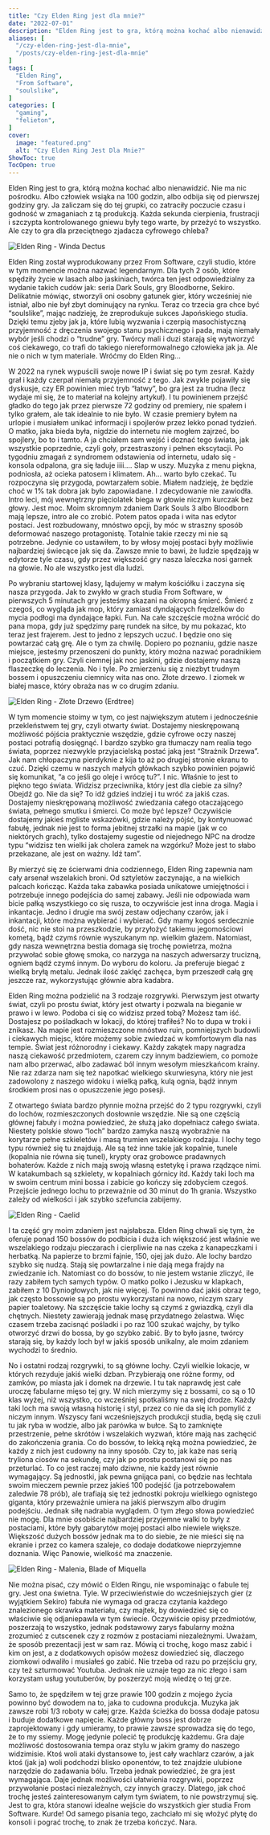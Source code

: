 ```yaml
---
title: "Czy Elden Ring jest dla mnie?"
date: "2022-07-01"
description: "Elden Ring jest to gra, którą można kochać albo nienawidzić. Nie ma nic pośrodku. Albo człowiek wsiąka na 100 godzin, albo odbija się od pierwszej godziny gry. Daj się przekonać by dołączyć do coraz większej grupy ludzi co nienawidzą siebie i swoich padów."
aliases: [
  "/czy-elden-ring-jest-dla-mnie",
  "/posts/czy-elden-ring-jest-dla-mnie"
]
tags: [
  "Elden Ring",
  "From Software",
  "soulslike",
]
categories: [
  "gaming",
  "felieton",
]
cover:
  image: "featured.png"
  alt: "Czy Elden Ring Jest Dla Mnie?"
ShowToc: true
TocOpen: true
---
```


Elden Ring jest to gra, którą można kochać albo nienawidzić. Nie ma nic pośrodku. Albo człowiek wsiąka na 100 godzin, albo odbija się od pierwszej godziny gry. Ja zaliczam się do tej grupki, co zatraciły poczucie czasu i godność w zmaganiach z tą produkcją. Każda sekunda cierpienia, frustracji i szczypta kontrolowanego gniewu były tego warte, by przeżyć to wszystko. Ale czy to gra dla przeciętnego zjadacza cyfrowego chleba? 

![Elden Ring - Winda Dectus](./images/t13RAg1A.png)

Elden Ring został wyprodukowany przez From Software, czyli studio, które w tym momencie można nazwać legendarnym. Dla tych 2 osób, które spędziły życie w lasach albo jaskiniach, twórca ten jest odpowiedzialny za wydanie takich cudów jak: seria Dark Souls, gry Bloodborne, Sekiro. Delikatnie mówiąc, stworzyli oni osobny gatunek gier, który wcześniej nie istniał, albo nie był zbyt dominujący na rynku. Teraz co trzecia gra chce być “soulslike”, mając nadzieję, że zreprodukuje sukces Japońskiego studia. Dzięki temu zjeby jak ja, które lubią wyzwania i czerpią masochistyczną przyjemność z dręczenia swojego stanu psychicznego i pada, mają niemały wybór jeśli chodzi o “trudne” gry. Twórcy mali i duzi starają się wytworzyć coś ciekawego, co trafi do takiego niereformowalnego człowieka jak ja. Ale nie o nich w tym materiale. Wróćmy do Elden Ring…

W 2022 na rynek wypuścili swoje nowe IP i świat się po tym zesrał. Każdy grał i każdy czerpał niemałą przyjemność z tego. Jak zwykle pojawiły się dyskusje, czy ER powinien mieć tryb “łatwy”, bo gra jest za trudna (lecz wydaje mi się, że to materiał na kolejny artykuł). I tu powinienem przejść gładko do tego jak przez pierwsze 72 godziny od premiery, nie spałem i tylko grałem, ale tak idealnie to nie było. W czasie premiery byłem na urlopie i musiałem unikać informacji i spojlerów przez lekko ponad tydzień. O matko, jaka bieda była, nigdzie do internetu nie mogłem zajrzeć, bo spojlery, bo to i tamto. A ja chciałem sam wejść i doznać tego świata, jak wszystkie poprzednie, czyli goły, przestraszony i pełnen ekscytacji. Po tygodniu zmagań z syndromem odstawienia od internetu, udało się - konsola odpalona, gra się ładuje iiii…. Slap w uszy. Muzyka z menu piękna, podniosła, aż ocieka patosem i klimatem. Ah… warto było czekać. Tu rozpoczyna się przygoda, powtarzałem sobie. Miałem nadzieję, że będzie choć w 1% tak dobra jak było zapowiadane. I zdecydowanie nie zawiodła. Intro leci, mój wewnętrzny pięciolatek biega w głowie niczym kurczak bez głowy. Jest moc. Moim skromnym zdaniem Dark Souls 3 albo Bloodborn mają lepsze, intro ale co zrobić. Potem patos opada i wita nas edytor postaci. Jest rozbudowany, mnóstwo opcji, by móc w straszny sposób deformować naszego protagonistę. Totalnie takie rzeczy mi nie są potrzebne. Jedynie co ustawiłem, to by włosy mojej postaci były możliwie najbardziej świecące jak się da. Zawsze mnie to bawi, że ludzie spędzają w edytorze tyle czasu, gdy przez większość gry nasza laleczka nosi garnek na głowie. No ale wszystko jest dla ludzi.

Po wybraniu startowej klasy, lądujemy w małym kościółku i zaczyna się nasza przygoda. Jak to zwykło w grach studia From Software, w pierwszych 5 minutach gry jesteśmy skazani na okropną śmierć. Śmierć z czegoś, co wygląda jak mop, który zamiast dyndających frędzelków do mycia podłogi ma dyndające łapki. Fun. Na całe szczęście można wrócić do pana mopa, gdy już spędzimy parę rundek na siłce, by mu pokazać, kto teraz jest frajerem. Jest to jedno z lepszych uczuć. I będzie ono się powtarzać całą grę. Ale o tym za chwilę. Dopiero po poznaniu, gdzie nasze miejsce, jesteśmy przenoszeni do punkty, który można nazwać poradnikiem i początkiem gry. Czyli ciemnej jak noc jaskini, gdzie dostajemy naszą flaszeczkę do leczenia. No i tyle. Po zmierzeniu się z niezbyt trudnym bossem i opuszczeniu ciemnicy wita nas ono. Złote drzewo. I ziomek w białej masce, który obraża nas w co drugim zdaniu.

![Elden Ring - Złote Drzewo (Erdtree)](./images/GuQMVXrg.png)

W tym momencie stoimy w tym, co jest największym atutem i jednocześnie przekleństwem tej gry, czyli otwarty świat. Dostajemy nieskrępowaną możliwość pójścia praktycznie wszędzie, gdzie cyfrowe oczy naszej postaci potrafią dosięgnąć. I bardzo szybko gra tłumaczy nam realia tego świata, poprzez niezwykle przyjacielską postać jaką jest “Strażnik Drzewa”. Jak nam chłopaczyna pierdyknie z kija to aż po drugiej stronie ekranu to czuć. Dzięki czemu w naszych małych główkach szybko powinien pojawić się komunikat, “a co jeśli go oleje i wrócę tu?”. I nic. Właśnie to jest to piękno tego świata. Widzisz przeciwnika, który jest dla ciebie za silny? Obejdź go. Nie da się? To idź gdzieś indziej i tu wróć za jakiś czas. Dostajemy nieskrępowaną możliwość zwiedzania całego otaczającego świata, pełnego smutku i śmierci. Co może być lepsze? Oczywiście dostajemy jakieś mgliste wskazówki, gdzie należy pójść, by kontynuować fabułę, jednak nie jest to forma jebitnej strzałki na mapie (jak w co niektórych grach), tylko dostajemy sugestie od niejednego NPC na drodze typu “widzisz ten wielki jak cholera zamek na wzgórku? Może jest to słabo przekazane, ale jest on ważny. Idź tam”.

By mierzyć się ze ścierwami dnia codziennego, Elden Ring zapewnia nam cały arsenał wszelakich broni. Od sztyletów zaczynając, a na wielkich palcach kończąc. Każda taka zabawka posiada unikatowe umiejętności i potrzebuje innego podejścia do samej zabawy. Jeśli nie odpowiada wam bicie pałką wszystkiego co się rusza, to oczywiście jest inna droga. Magia i inkantacje. Jedno i drugie ma swój zestaw odjechany czarów, jak i inkantacji, które można wybierać i wybierać. Gdy mamy kogoś serdecznie dość, nic nie stoi na przeszkodzie, by przyłożyć takiemu jegomościowi kometą, bądź czymś równie wyszukanym np. wielkim głazem. Natomiast, gdy nasza wewnętrzna bestia domaga się trochę powietrza, można przywołać sobie głowę smoka, co narzyga na naszych adwersarzy trucizną, ogniem bądź czymś innym. Do wyboru do koloru. Ja preferuje biegać z wielką bryłą metalu. Jednak ilość zaklęć zachęca, bym przeszedł całą grę jeszcze raz, wykorzystując głównie abra kadabra.

Elden Ring można podzielić na 3 rodzaje rozgrywki. Pierwszym jest otwarty świat, czyli po prostu świat, który jest otwarty i pozwala na bieganie w prawo i w lewo. Podoba ci się co widzisz przed tobą? Możesz tam iść. Dostajesz po pośladkach w lokacji, do której trafiłeś? No to dupa w troki i znikasz. Na mapie jest rozmieszczone mnóstwo ruin, pomniejszych budowli i ciekawych miejsc, które możemy sobie zwiedzać w komfortowym dla nas tempie. Świat jest różnorodny i ciekawy. Każdy zakątek mapy nagradza naszą ciekawość przedmiotem, czarem czy innym badziewiem, co pomoże nam albo przerwać, albo zadawać ból innym wesołym mieszkańcom krainy. Nie raz zdarza nam się też napotkać wielkiego skurwiesyna, który nie jest zadowolony z naszego widoku i wielką pałką, kulą ognia, bądź innym środkiem prosi nas o opuszczenie jego posesji.

Z otwartego świata bardzo płynnie można przejść do 2 typu rozgrywki, czyli do lochów, rozmieszczonych dosłownie wszędzie. Nie są one częścią głównej fabuły i można powiedzieć, że służą jako dopełniacz całego świata. Niestety polskie słowo “loch” bardzo zamyka naszą wyobraźnie na korytarze pełne szkieletów i masą trumien wszelakiego rodzaju. I lochy tego typu również się tu znajdują. Ale są też inne takie jak kopalnie, tunele (kopalnia nie równa się tunel), krypty oraz grobowce pradawnych bohaterów. Każde z nich mają swoją własną estetykę i prawa rządzące nimi. W katakumbach są szkielety, w kopalniach górnicy itd. Każdy taki loch ma w swoim centrum mini bossa i zabicie go kończy się zdobyciem czegoś. Przejście jednego lochu to przeważnie od 30 minut do 1h grania. Wszystko zależy od wielkości i jak szybko szefuncia zabijemy.

![Elden Ring - Caelid](./images/API7g1qA.png)

I ta część gry moim zdaniem jest najsłabsza. Elden Ring chwali się tym, że oferuje ponad 150 bossów do podbicia i duża ich większość jest właśnie we wszelakiego rodzaju pieczarach i cierpliwie na nas czeka z kanapeczkami i herbatką. Na papierze to brzmi fajnie, 150, ojej jak dużo. Ale lochy bardzo szybko się nudzą. Stają się powtarzalne i nie dają mega frajdy na zwiedzanie ich. Natomiast co do bossów, to nie jestem wstanie zliczyć, ile razy zabiłem tych samych typów. O matko polko i Jezusku w klapkach, zabiłem z 10 Dyniogłowych, jak nie więcej. To powinno dać jakiś obraz tego, jak często bossowie są po prostu wykorzystani na nowo, niczym szary papier toaletowy. Na szczęście takie lochy są czymś z gwiazdką, czyli dla chętnych. Niestety zawierają jednak masę przydatnego żelastwa. Więc czasem trzeba zacisnąć pośladki i po raz 100 szukać wajchy, by tylko otworzyć drzwi do bossa, by go szybko zabić. By to było jasne, twórcy starają się, by każdy loch był w jakiś sposób unikalny, ale moim zdaniem wychodzi to średnio.

No i ostatni rodzaj rozgrywki, to są główne lochy. Czyli wielkie lokacje, w których rezyduje jakiś wielki dzban. Przybierają one różne formy, od zamków, po miasta jak i domek na drzewie. I tu tak naprawdę jest całe uroczę fabularne mięso tej gry. W nich mierzymy się z bossami, co są o 10 klas wyżej, niż wszystko, co wcześniej spotkaliśmy na swej drodze. Każdy taki loch ma swoją własną historię i styl, przez co nie da się ich pomylić z niczym innym. Wszyscy fani wcześniejszych produkcji studia, będą się czuli tu jak ryba w wodzie, albo jak parówka w bułce. Są to zamknięte przestrzenie, pełne skrótów i wszelakich wyzwań, które mają nas zachęcić do zakończenia grania. Co do bossów, to lekką ręką można powiedzieć, że każdy z nich jest cudowny na inny sposób. Czy to, jak każe nas serią tryliona ciosów na sekundę, czy jak po prostu postanowi się po nas przeturlać. To co jest raczej mało dziwne, nie każdy jest równie wymagający. Są jednostki, jak pewna gnijąca pani, co będzie nas łechtała swoim mieczem pewnie przez jakieś 100 podejść (ja potrzebowałem zaledwie 78 prób), ale trafiają się też jednostki pokroju wielkiego ognistego giganta, który przeważnie umiera na jakiś pierwszym albo drugim podejściu. Jednak siłę nadrabia wyglądem. O tym złego słowa powiedzieć nie mogę. Dla mnie osobiście najbardziej przyjemne walki to były z postaciami, które były gabarytów mojej postaci albo niewiele większe. Większość dużych bossów jednak ma to do siebie, że nie mieści się na ekranie i przez co kamera szaleje, co dodaje dodatkowe nieprzyjemne doznania. Więc Panowie, wielkość ma znaczenie.

![Elden Ring - Malenia, Blade of Miquella](./images/aTIaNFJK.png)

Nie można pisać, czy mówić o Elden Ringu, nie wspominając o fabule tej gry. Jest ona świetna. Tyle. W przeciwieństwie do wcześniejszych gier (z wyjątkiem Sekiro) fabuła nie wymaga od gracza czytania każdego znalezionego skrawka materiału, czy majtek, by dowiedzieć się co właściwie się odjaniepawla w tym świecie. Oczywiście opisy przedmiotów, poszerzają to wszystko, jednak podstawowy zarys fabularny można zrozumieć z cutscenek czy z rozmów z postaciami niezależnymi. Uważam, że sposób prezentacji jest w sam raz. Mówią ci trochę, kogo masz zabić i kim on jest, a z dodatkowych opisów możesz dowiedzieć się, dlaczego ziomkowi odwaliło i musiałeś go zabić. Nie trzeba od razu po przejściu gry, czy też szturmować Youtuba. Jednak nie uznaje tego za nic złego i sam korzystam usług youtuberów, by poszerzyć moją wiedzę o tej grze. 

Samo to, że spędziłem w tej grze prawie 100 godzin z mojego życia powinno być dowodem na to, jaka to cudowna produkcja. Muzyka jak zawsze robi 1/3 roboty w całej grze. Każda ścieżka do bossa dodaje patosu i buduje dodatkowe napięcie. Każde główny boss jest dobrze zaprojektowany i gdy umieramy, to prawie zawsze sprowadza się do tego, że to my ssiemy. Mogę jedynie polecić tę produkcję każdemu. Gra daje możliwość dostosowania tempa oraz stylu w jakim gramy do naszego widzimisie. Ktoś woli ataki dystansowe to, jest cały wachlarz czarów, a jak ktoś (jak ja) woli podchodzi blisko oponentów, to też znajdzie ulubione narzędzie do zadawania bólu. Trzeba jednak powiedzieć, że gra jest wymagająca. Daje jednak możliwości ułatwienia rozgrywki, poprzez przywołanie postaci niezależnych, czy innych graczy. Dlatego, jak choć trochę jesteś zainteresowanym całym tym światem, to nie powstrzymuj się. Jest to gra, która stanowi idealne wejście do wszystkich gier studia From Software. Kurde! Od samego pisania tego, zachciało mi się włożyć płytę do konsoli i pograć trochę, to znak że trzeba kończyć. Nara.
